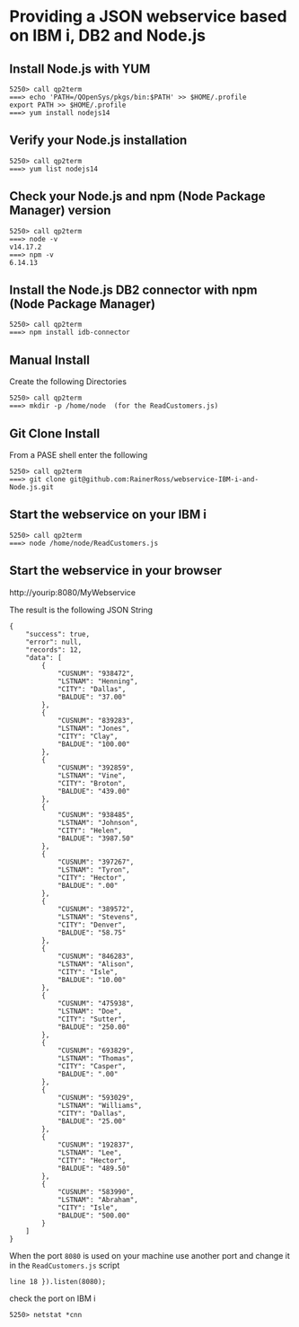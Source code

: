 # Providing a JSON webservice based on IBM i, DB2 and Node.js

## Install Node.js with YUM
```
5250> call qp2term
===> echo 'PATH=/QOpenSys/pkgs/bin:$PATH' >> $HOME/.profile      
export PATH >> $HOME/.profile                               
===> yum install nodejs14
```
## Verify your Node.js installation
```
5250> call qp2term                        
===> yum list nodejs14
```
## Check your Node.js and npm (Node Package Manager) version
```
5250> call qp2term                        
===> node -v
v14.17.2
===> npm -v
6.14.13
```
## Install the Node.js DB2 connector with npm (Node Package Manager)
```
5250> call qp2term
===> npm install idb-connector
```
## Manual Install
Create the following Directories

```
5250> call qp2term
===> mkdir -p /home/node  (for the ReadCustomers.js)
```

## Git Clone Install
From a PASE shell enter the following

```
5250> call qp2term
===> git clone git@github.com:RainerRoss/webservice-IBM-i-and-Node.js.git
```

## Start the webservice on your IBM i

```
5250> call qp2term
===> node /home/node/ReadCustomers.js
```

## Start the webservice in your browser

http://yourip:8080/MyWebservice

The result is the following JSON String
```
{
    "success": true,
    "error": null,
    "records": 12,
    "data": [
        {
            "CUSNUM": "938472",
            "LSTNAM": "Henning",
            "CITY": "Dallas",
            "BALDUE": "37.00"
        },
        {
            "CUSNUM": "839283",
            "LSTNAM": "Jones",
            "CITY": "Clay",
            "BALDUE": "100.00"
        },
        {
            "CUSNUM": "392859",
            "LSTNAM": "Vine",
            "CITY": "Broton",
            "BALDUE": "439.00"
        },
        {
            "CUSNUM": "938485",
            "LSTNAM": "Johnson",
            "CITY": "Helen",
            "BALDUE": "3987.50"
        },
        {
            "CUSNUM": "397267",
            "LSTNAM": "Tyron",
            "CITY": "Hector",
            "BALDUE": ".00"
        },
        {
            "CUSNUM": "389572",
            "LSTNAM": "Stevens",
            "CITY": "Denver",
            "BALDUE": "58.75"
        },
        {
            "CUSNUM": "846283",
            "LSTNAM": "Alison",
            "CITY": "Isle",
            "BALDUE": "10.00"
        },
        {
            "CUSNUM": "475938",
            "LSTNAM": "Doe",
            "CITY": "Sutter",
            "BALDUE": "250.00"
        },
        {
            "CUSNUM": "693829",
            "LSTNAM": "Thomas",
            "CITY": "Casper",
            "BALDUE": ".00"
        },
        {
            "CUSNUM": "593029",
            "LSTNAM": "Williams",
            "CITY": "Dallas",
            "BALDUE": "25.00"
        },
        {
            "CUSNUM": "192837",
            "LSTNAM": "Lee",
            "CITY": "Hector",
            "BALDUE": "489.50"
        },
        {
            "CUSNUM": "583990",
            "LSTNAM": "Abraham",
            "CITY": "Isle",
            "BALDUE": "500.00"
        }
    ]
}
```

When the port `8080` is used on your machine use another port and change it in the `ReadCustomers.js` script
```
line 18 }).listen(8080);
```

check the port on IBM i 

```
5250> netstat *cnn
```
